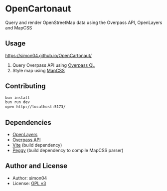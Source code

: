 # OpenCartonaut

Query and render OpenStreetMap data using the Overpass API, OpenLayers and MapCSS

## Usage

https://simon04.github.io/OpenCartonaut/

1. Query Overpass API using [Overpass QL](https://wiki.openstreetmap.org/wiki/Overpass_API/Overpass_QL)
2. Style map using [MapCSS](https://wiki.openstreetmap.org/wiki/MapCSS)

## Contributing

```sh
bun install
bun run dev
open http://localhost:5173/
```

## Dependencies

- [OpenLayers](https://openlayers.org/)
- [Overpass API](https://overpass-api.de/)
- [Vite](https://vitejs.dev/) (build dependency)
- [Peggy](https://peggyjs.org/) (build dependency to compile MapCSS parser)

## Author and License

- Author: simon04
- License: [GPL v3](https://www.gnu.org/licenses/gpl.html)
